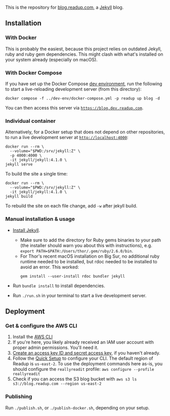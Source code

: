 This is the repository for [blog.readup.com](https://blog.readup.com), a [Jekyll](jekyllrb.com/) blog.

## Installation

### With Docker

This is probably the easiest, because this project relies on outdated Jekyll, ruby and ruby gem dependencies. This might clash with what's installed on your system already (especially on macOS).

### With Docker Compose
If you have set up the Docker Compose [dev environment](https://github.com/reallyreadit/dev-env), run the following to start a live-reloading development server (from this directory):

```
docker compose -f ../dev-env/docker-compose.yml -p readup up blog -d
```

You can then access this server via [`https://blog.dev.readup.com`](https://blog.dev.readup.com).

### Individual container

Alternatively, for a Docker setup that does not depend on other repositories, to run a live development server at [`http://localhost:4000`](http://localhost:4000):
```
docker run --rm \
  --volume="$PWD:/srv/jekyll:Z" \
  -p 4000:4000 \
  -it jekyll/jekyll:4.1.0 \
jekyll serve
```

To build the site a single time:
```
docker run --rm \
  --volume="$PWD:/srv/jekyll:Z" \
  -it jekyll/jekyll:4.1.0 \
jekyll build
```

To rebuild the site on each file change, add `-w` after jekyll build.

### Manual installation & usage

- [Install Jekyll](https://jekyllrb.com/docs/installation/).
    - Make sure to add the directory for Ruby gems binaries to your path (the installer should warn you about this with instructions), e.g. `export PATH=$PATH:/Users/thor/.gem/ruby/2.6.0/bin`.
    - For Thor's recent macOS installation on Big Sur, no additional ruby runtime needed to be installed, but rdoc needed to be installed to avoid an error. This worked:
        ```
        gem install --user-install rdoc bundler jekyll
        ```
    
- Run `bundle install` to install dependencies.
- Run `./run.sh` in your terminal to start a live development server.

## Deployment

### Get & configure the AWS CLI
1. Install the [AWS CLI](https://aws.amazon.com/cli/)
2. If you're here, you likely already received an IAM user account with proper admin permissions. You'll need it.
3. [Create an access key ID and secret access key](https://docs.aws.amazon.com/cli/latest/userguide/getting-started-prereqs.html#getting-started-prereqs-keys), if you haven't already.
4. Follow the [Quick Setup](https://docs.aws.amazon.com/cli/latest/userguide/getting-started-quickstart.html) to configure your CLI. The default region of Readup is `us-east-2`. To use the deployment commands here as-is, you should configure the `reallyreadit` profile:
    `aws configure --profile reallyreadit`
5. Check if you can access the S3 blog bucket with `aws s3 ls s3://blog.readup.com --region us-east-2`

### Publishing

Run `./publish.sh`, or `./publish-docker.sh`, depending on your setup.